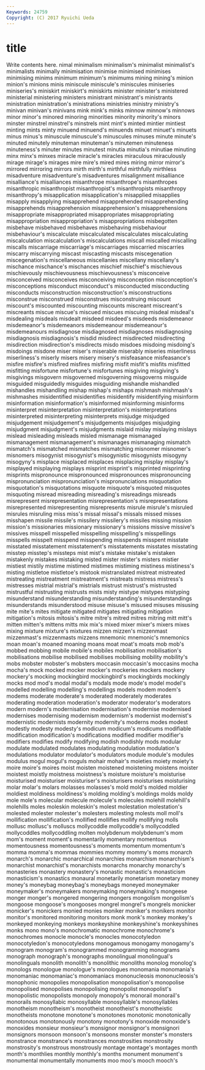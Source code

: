 ```yaml
---
Keywords: 24759 
Copyright: (C) 2017 Ryuichi Ueda
---
```


# title

Write contents here.
nimal minimalism minimalism's minimalist minimalist's minimalists minimally
minimisation minimise minimised minimises minimising minims minimum minimum's minimums mining
mining's minion minion's minions minis miniscule miniscule's miniscules miniseries miniseries's
miniskirt miniskirt's miniskirts minister minister's ministered ministerial ministering ministers ministrant
ministrant's ministrants ministration ministration's ministrations ministries ministry ministry's minivan minivan's
minivans mink mink's minks minnow minnow's minnows minor minor's minored
minoring minorities minority minority's minors minster minstrel minstrel's minstrels mint
mint's minted mintier mintiest minting mints minty minuend minuend's minuends
minuet minuet's minuets minus minus's minuscule minuscule's minuscules minuses minute
minute's minuted minutely minuteman minuteman's minutemen minuteness minuteness's minuter minutes
minutest minutia minutia's minutiae minuting minx minx's minxes miracle miracle's
miracles miraculous miraculously mirage mirage's mirages mire mire's mired mires
miring mirror mirror's mirrored mirroring mirrors mirth mirth's mirthful mirthfully
mirthless misadventure misadventure's misadventures misalignment misalliance misalliance's misalliances misanthrope misanthrope's
misanthropes misanthropic misanthropist misanthropist's misanthropists misanthropy misanthropy's misapplication misapplication's misapplied
misapplies misapply misapplying misapprehend misapprehended misapprehending misapprehends misapprehension misapprehension's misapprehensions
misappropriate misappropriated misappropriates misappropriating misappropriation misappropriation's misappropriations misbegotten misbehave misbehaved
misbehaves misbehaving misbehaviour misbehaviour's miscalculate miscalculated miscalculates miscalculating miscalculation miscalculation's
miscalculations miscall miscalled miscalling miscalls miscarriage miscarriage's miscarriages miscarried miscarries
miscarry miscarrying miscast miscasting miscasts miscegenation miscegenation's miscellaneous miscellanies miscellany
miscellany's mischance mischance's mischances mischief mischief's mischievous mischievously mischievousness mischievousness's
misconceive misconceived misconceives misconceiving misconception misconception's misconceptions misconduct misconduct's misconducted
misconducting misconducts misconstruction misconstruction's misconstructions misconstrue misconstrued misconstrues misconstruing miscount
miscount's miscounted miscounting miscounts miscreant miscreant's miscreants miscue miscue's miscued
miscues miscuing misdeal misdeal's misdealing misdeals misdealt misdeed misdeed's misdeeds
misdemeanor misdemeanor's misdemeanors misdemeanour misdemeanour's misdemeanours misdiagnose misdiagnosed misdiagnoses misdiagnosing
misdiagnosis misdiagnosis's misdid misdirect misdirected misdirecting misdirection misdirection's misdirects misdo
misdoes misdoing misdoing's misdoings misdone miser miser's miserable miserably miseries
miserliness miserliness's miserly misers misery misery's misfeasance misfeasance's misfire misfire's
misfired misfires misfiring misfit misfit's misfits misfitted misfitting misfortune misfortune's
misfortunes misgiving misgiving's misgivings misgovern misgoverned misgoverning misgoverns misguide misguided
misguidedly misguides misguiding mishandle mishandled mishandles mishandling mishap mishap's mishaps
mishmash mishmash's mishmashes misidentified misidentifies misidentify misidentifying misinform misinformation misinformation's
misinformed misinforming misinforms misinterpret misinterpretation misinterpretation's misinterpretations misinterpreted misinterpreting misinterprets
misjudge misjudged misjudgement misjudgement's misjudgements misjudges misjudging misjudgment misjudgment's misjudgments
mislaid mislay mislaying mislays mislead misleading misleads misled mismanage mismanaged
mismanagement mismanagement's mismanages mismanaging mismatch mismatch's mismatched mismatches mismatching misnomer
misnomer's misnomers misogynist misogynist's misogynistic misogynists misogyny misogyny's misplace misplaced
misplaces misplacing misplay misplay's misplayed misplaying misplays misprint misprint's misprinted
misprinting misprints mispronounce mispronounced mispronounces mispronouncing mispronunciation mispronunciation's mispronunciations misquotation
misquotation's misquotations misquote misquote's misquoted misquotes misquoting misread misreading misreading's
misreadings misreads misrepresent misrepresentation misrepresentation's misrepresentations misrepresented misrepresenting misrepresents misrule
misrule's misruled misrules misruling miss miss's missal missal's missals missed
misses misshapen missile missile's missilery missilery's missiles missing mission mission's
missionaries missionary missionary's missions missive missive's missives misspell misspelled misspelling
misspelling's misspellings misspells misspelt misspend misspending misspends misspent misstate misstated
misstatement misstatement's misstatements misstates misstating misstep misstep's missteps mist mist's
mistake mistake's mistaken mistakenly mistakes mistaking misted mister mister's misters
mistier mistiest mistily mistime mistimed mistimes mistiming mistiness mistiness's misting
mistletoe mistletoe's mistook mistranslated mistreat mistreated mistreating mistreatment mistreatment's mistreats
mistress mistress's mistresses mistrial mistrial's mistrials mistrust mistrust's mistrusted mistrustful
mistrusting mistrusts mists misty mistype mistypes mistyping misunderstand misunderstanding misunderstanding's
misunderstandings misunderstands misunderstood misuse misuse's misused misuses misusing mite mite's
mites mitigate mitigated mitigates mitigating mitigation mitigation's mitosis mitosis's mitre
mitre's mitred mitres mitring mitt mitt's mitten mitten's mittens mitts
mix mix's mixed mixer mixer's mixers mixes mixing mixture mixture's
mixtures mizzen mizzen's mizzenmast mizzenmast's mizzenmasts mizzens mnemonic mnemonic's mnemonics
moan moan's moaned moaning moans moat moat's moats mob mob's
mobbed mobbing mobile mobile's mobiles mobilisation mobilisation's mobilisations mobilise mobilised
mobilises mobilising mobility mobility's mobs mobster mobster's mobsters moccasin moccasin's
moccasins mocha mocha's mock mocked mocker mocker's mockeries mockers mockery
mockery's mocking mockingbird mockingbird's mockingbirds mockingly mocks mod mod's modal
modal's modals mode mode's model model's modelled modelling modelling's modellings
models modem modem's modems moderate moderate's moderated moderately moderates moderating
moderation moderation's moderator moderator's moderators modern modern's modernisation modernisation's modernise
modernised modernises modernising modernism modernism's modernist modernist's modernistic modernists modernity
modernity's moderns modes modest modestly modesty modesty's modicum modicum's modicums
modifiable modification modification's modifications modified modifier modifier's modifiers modifies modify
modifying modish modishly mods modular modulate modulated modulates modulating modulation
modulation's modulations modulator modulator's modulators module module's modules modulus mogul
mogul's moguls mohair mohair's moieties moiety moiety's moire moire's moires
moist moisten moistened moistening moistens moister moistest moistly moistness moistness's
moisture moisture's moisturise moisturised moisturiser moisturiser's moisturisers moisturises moisturising molar
molar's molars molasses molasses's mold mold's molded moldier moldiest moldiness
moldiness's molding molding's moldings molds moldy mole mole's molecular molecule
molecule's molecules molehill molehill's molehills moles moleskin moleskin's molest molestation
molestation's molested molester molester's molesters molesting molests moll moll's mollification
mollification's mollified mollifies mollify mollifying molls mollusc mollusc's molluscs mollycoddle
mollycoddle's mollycoddled mollycoddles mollycoddling molten molybdenum molybdenum's mom mom's moment
moment's momentarily momentary momentous momentousness momentousness's moments momentum momentum's momma
momma's mommas mommies mommy mommy's moms monarch monarch's monarchic monarchical
monarchies monarchism monarchism's monarchist monarchist's monarchists monarchs monarchy monarchy's monasteries
monastery monastery's monastic monastic's monasticism monasticism's monastics monaural monetarily monetarism
monetary money money's moneybag moneybag's moneybags moneyed moneymaker moneymaker's moneymakers
moneymaking moneymaking's mongeese monger monger's mongered mongering mongers mongolism mongolism's
mongoose mongoose's mongooses mongrel mongrel's mongrels monicker monicker's monickers monied
monies moniker moniker's monikers monitor monitor's monitored monitoring monitors monk
monk's monkey monkey's monkeyed monkeying monkeys monkeyshine monkeyshine's monkeyshines monks
mono mono's monochromatic monochrome monochrome's monochromes monocle monocle's monocles monocotyledon
monocotyledon's monocotyledons monogamous monogamy monogamy's monogram monogram's monogrammed monogramming monograms
monograph monograph's monographs monolingual monolingual's monolinguals monolith monolith's monolithic monoliths
monolog monolog's monologs monologue monologue's monologues monomania monomania's monomaniac monomaniac's
monomaniacs mononucleosis mononucleosis's monophonic monopolies monopolisation monopolisation's monopolise monopolised monopolises
monopolising monopolist monopolist's monopolistic monopolists monopoly monopoly's monorail monorail's monorails
monosyllabic monosyllable monosyllable's monosyllables monotheism monotheism's monotheist monotheist's monotheistic monotheists
monotone monotone's monotones monotonic monotonically monotonous monotonously monotony monotony's monoxide
monoxide's monoxides monsieur monsieur's monsignor monsignor's monsignori monsignors monsoon monsoon's
monsoons monster monster's monsters monstrance monstrance's monstrances monstrosities monstrosity monstrosity's
monstrous monstrously montage montage's montages month month's monthlies monthly monthly's
months monument monument's monumental monumentally monuments moo moo's mooch mooch's
